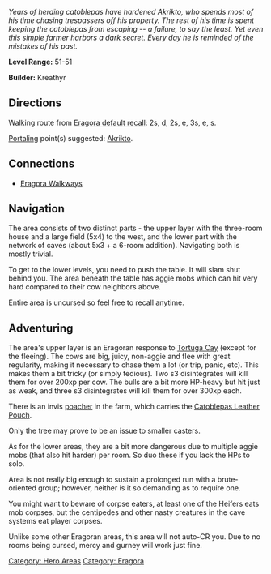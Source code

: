 *Years of herding catoblepas have hardened Akrikto, who spends most of
his time chasing trespassers off his property. The rest of his time is
spent keeping the catoblepas from escaping -- a failure, to say the
least. Yet even this simple farmer harbors a dark secret. Every day he
is reminded of the mistakes of his past.*

**Level Range:** 51-51

**Builder:** Kreathyr

## Directions

Walking route from [Eragora default
recall](Eragora_default_recall.md "wikilink"): 2s, d, 2s, e, 3s, e, s.

[Portaling](Portal.md "wikilink") point(s) suggested:
[Akrikto](Akrikto "wikilink").

## Connections

-   [Eragora Walkways](:Category:Eragora_Walkways.md "wikilink")

## Navigation

The area consists of two distinct parts - the upper layer with the
three-room house and a large field (5x4) to the west, and the lower part
with the network of caves (about 5x3 + a 6-room addition). Navigating
both is mostly trivial.

To get to the lower levels, you need to push the table. It will slam
shut behind you. The area beneath the table has aggie mobs which can hit
very hard compared to their cow neighbors above.

Entire area is uncursed so feel free to recall anytime.

## Adventuring

The area's upper layer is an Eragoran response to [Tortuga
Cay](:Category:Tortuga_Cay.md "wikilink") (except for the fleeing). The
cows are big, juicy, non-aggie and flee with great regularity, making it
necessary to chase them a lot (or trip, panic, etc). This makes them a
bit tricky (or simply tedious). Two s3 disintegrates will kill them for
over 200xp per cow. The bulls are a bit more HP-heavy but hit just as
weak, and three s3 disintegrates will kill them for over 300xp each.

There is an invis [poacher](poacher "wikilink") in the farm, which
carries the [Catoblepas Leather
Pouch](Catoblepas_Leather_Pouch "wikilink").

Only the tree may prove to be an issue to smaller casters.

As for the lower areas, they are a bit more dangerous due to multiple
aggie mobs (that also hit harder) per room. So duo these if you lack the
HPs to solo.

Area is not really big enough to sustain a prolonged run with a
brute-oriented group; however, neither is it so demanding as to require
one.

You might want to beware of corpse eaters, at least one of the Heifers
eats mob corpses, but the centipedes and other nasty creatures in the
cave systems eat player corpses.

Unlike some other Eragoran areas, this area will not auto-CR you. Due to
no rooms being cursed, mercy and gurney will work just fine.

[Category: Hero Areas](Category:_Hero_Areas "wikilink") [Category:
Eragora](Category:_Eragora "wikilink")
